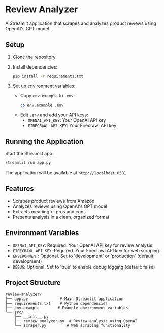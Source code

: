 # Review Analyzer

A Streamlit application that scrapes and analyzes product reviews using OpenAI's GPT model.

## Setup

1. Clone the repository
2. Install dependencies:
   ```bash
   pip install -r requirements.txt
   ```

3. Set up environment variables:
   - Copy `env.example` to `.env`:
     ```bash
     cp env.example .env
     ```
   - Edit `.env` and add your API keys:
     - `OPENAI_API_KEY`: Your OpenAI API key
     - `FIRECRAWL_API_KEY`: Your Firecrawl API key

## Running the Application

Start the Streamlit app:
```bash
streamlit run app.py
```

The application will be available at `http://localhost:8501`

## Features

- Scrapes product reviews from Amazon
- Analyzes reviews using OpenAI's GPT model
- Extracts meaningful pros and cons
- Presents analysis in a clean, organized format

## Environment Variables

- `OPENAI_API_KEY`: Required. Your OpenAI API key for review analysis
- `FIRECRAWL_API_KEY`: Required. Your Firecrawl API key for web scraping
- `ENVIRONMENT`: Optional. Set to 'development' or 'production' (default: development)
- `DEBUG`: Optional. Set to 'true' to enable debug logging (default: false)

## Project Structure

```
review-analyzer/
├── app.py              # Main Streamlit application
├── requirements.txt    # Python dependencies
├── env.example        # Example environment variables
└── src/
    ├── __init__.py
    ├── review_analyzer.py  # Review analysis using OpenAI
    └── scraper.py         # Web scraping functionality
``` 